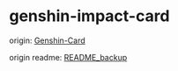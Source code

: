 # genshin-impact-card

origin: [Genshin-Card](https://replit.com/@journeyad/Genshin-Card)

origin readme: [README_backup](./README_backup.md)
